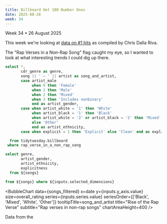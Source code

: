 ```yaml
---
title: Billboard Hot 100 Number Ones
date: 2025-08-26
week: 34
---
```


<Note>
  Week 34 • 26 August 2025
</Note>

This week we're looking at [data on #1 hits](https://github.com/rfordatascience/tidytuesday/blob/main/data/2025/2025-08-26/readme.md) as compiled by Chris Dalla Riva.

The "Rap Verses in a Non-Rap Song" flag caught my eye, so I wanted to look at what interesting trends I could dig up there.

```sql songs
select *,
       cdr_genre as genre,
       song || ' – ' || artist as song_and_artist,
       case artist_male
            when 0 then 'Female'
            when 1 then 'Male'
            when 2 then 'Mixed'
            when 3 then 'Includes nonbinary'
            end as artist_gender,
       case when artist_white = '1' then 'White'
            when artist_black = '1' then 'Black'
            when artist_white = '2' or artist_black = '2' then 'Mixed'
            else 'Other'
            end as artist_ethnicity,
       case when explicit = 1 then 'Explicit' else 'Clean' end as explicitness

  from tidytuesday.billboard
 where rap_verse_in_a_non_rap_song
```

```sql dimensions
select genre,
       artist_gender,
       artist_ethnicity,
       explicitness
  from ${songs}
```

<DimensionGrid data={dimensions} name="selected_dimensions"/>

```sql songs_filtered
from ${songs} where ${inputs.selected_dimensions}
```

<Dropdown name=y_axis title="Y-Axis">
    <DropdownOption valueLabel="Front Person Age" value="front_person_age" />
    <DropdownOption valueLabel="Overall Rating" value="overall_rating" />
    <DropdownOption valueLabel="Divisiveness" value="divisiveness" />
    <DropdownOption valueLabel="Happiness" value="happiness" />
    <DropdownOption valueLabel="Weeks at Number One" value="weeks_at_number_one" />
</Dropdown>
<!--
<Dropdown name=bubble_size title="Bubble Size">
    <DropdownOption valueLabel="Overall Rating" value="overall_rating" />
    <DropdownOption valueLabel="Front Person Age" value="front_person_age" />
    <DropdownOption valueLabel="Divisiveness" value="divisiveness" />
    <DropdownOption valueLabel="Happiness" value="happiness" />
    <DropdownOption valueLabel="Weeks at Number One" value="weeks_at_number_one" />
</Dropdown>
 -->
<Dropdown name=series title="Series">
    <DropdownOption valueLabel="Artist Ethnicity" value="artist_ethnicity" />
    <DropdownOption valueLabel="Artist Gender" value="artist_gender" />
    <DropdownOption valueLabel="Explicitness" value="explicitness" />
    <DropdownOption valueLabel="Genre" value="genre" />
</Dropdown>

<BubbleChart
    data={songs_filtered}
    x=date
    y={inputs.y_axis.value}
    size=overall_rating
    series={inputs.series.value}
    seriesOrder={['Black', 'Mixed', 'White', 'Other']}
    tooltipTitle=song_and_artist
    title="Rise of the Rap Verse"
    subtitle="Rap verses in non-rap songs"
    chartAreaHeight=400
/>

<Note>
  Data from the <Link url="https://docs.google.com/spreadsheets/d/1j1AUgtMnjpFTz54UdXgCKZ1i4bNxFjf01ImJ-BqBEt0/edit?gid=1974823090#gid=1974823090" label="Billboard Hot 100 Number Ones Database" />
  <Info description="#1 hits between 4 August 1958 and 11 January 2025" />
</Note>
